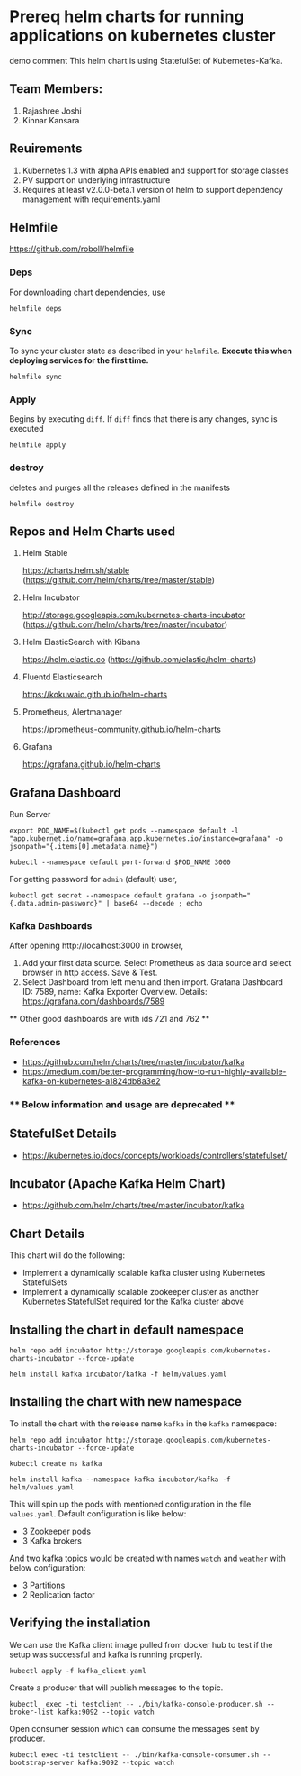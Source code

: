 # Prereq helm charts for running applications on kubernetes cluster
demo comment
This helm chart is using StatefulSet of Kubernetes-Kafka.

## Team Members:
1. Rajashree Joshi
1. Kinnar Kansara

## Reuirements
1. Kubernetes 1.3 with alpha APIs enabled and support for storage classes
1. PV support on underlying infrastructure
1. Requires at least v2.0.0-beta.1 version of helm to support dependency management with requirements.yaml

## Helmfile

https://github.com/roboll/helmfile

### Deps
For downloading chart dependencies, use 
```
helmfile deps
```

### Sync
To sync your cluster state as described in your `helmfile`. **Execute this when deploying services for the first time.**
```
helmfile sync
```

### Apply
Begins by executing `diff`. If `diff` finds that there is any changes, sync is executed
```
helmfile apply
```

### destroy
deletes and purges all the releases defined in the manifests
```
helmfile destroy
```

## Repos and Helm Charts used
1. Helm Stable
    
   https://charts.helm.sh/stable (https://github.com/helm/charts/tree/master/stable)

1. Helm Incubator

   http://storage.googleapis.com/kubernetes-charts-incubator (https://github.com/helm/charts/tree/master/incubator)

1. Helm ElasticSearch with Kibana

    https://helm.elastic.co (https://github.com/elastic/helm-charts)

1. Fluentd Elasticsearch

    https://kokuwaio.github.io/helm-charts

1. Prometheus, Alertmanager

    https://prometheus-community.github.io/helm-charts

1. Grafana

    https://grafana.github.io/helm-charts


## Grafana Dashboard

Run Server
```
export POD_NAME=$(kubectl get pods --namespace default -l "app.kubernet.io/name=grafana,app.kubernetes.io/instance=grafana" -o jsonpath="{.items[0].metadata.name}")

kubectl --namespace default port-forward $POD_NAME 3000
```

For getting password for `admin` (default) user,
```
kubectl get secret --namespace default grafana -o jsonpath="{.data.admin-password}" | base64 --decode ; echo
```

### Kafka Dashboards
After opening http://localhost:3000 in browser,

1. Add your first data source. Select Prometheus as data source and select browser in http access. Save & Test.
1. Select Dashboard from left menu and then import. Grafana Dashboard ID: 7589, name: Kafka Exporter Overview. Details: https://grafana.com/dashboards/7589

** Other good dashboards are with ids 721 and 762 **

### References
- https://github.com/helm/charts/tree/master/incubator/kafka
- https://medium.com/better-programming/how-to-run-highly-available-kafka-on-kubernetes-a1824db8a3e2

### ** Below information and usage are deprecated **


## StatefulSet Details
- https://kubernetes.io/docs/concepts/workloads/controllers/statefulset/

## Incubator (Apache Kafka Helm Chart)
- https://github.com/helm/charts/tree/master/incubator/kafka

## Chart Details
This chart will do the following:
- Implement a dynamically scalable kafka cluster using Kubernetes StatefulSets
- Implement a dynamically scalable zookeeper cluster as another Kubernetes StatefulSet required for the Kafka cluster above

## Installing the chart in default namespace
```
helm repo add incubator http://storage.googleapis.com/kubernetes-charts-incubator --force-update

helm install kafka incubator/kafka -f helm/values.yaml
```

## Installing the chart with new namespace
To install the chart with the release name `kafka` in the `kafka` namespace:
```
helm repo add incubator http://storage.googleapis.com/kubernetes-charts-incubator --force-update

kubectl create ns kafka

helm install kafka --namespace kafka incubator/kafka -f helm/values.yaml
```

This will spin up the pods with mentioned configuration in the file `values.yaml`. 
Default configuration is like below:
- 3 Zookeeper pods
- 3 Kafka brokers

And two kafka topics would be created with names `watch` and `weather` with below configuration:
- 3 Partitions
- 2 Replication factor


## Verifying the installation
We can use the Kafka client image pulled from docker hub to test if the setup was successful and kafka is running properly.
```
kubectl apply -f kafka_client.yaml
```

Create a producer that will publish messages to the topic.
```
kubectl  exec -ti testclient -- ./bin/kafka-console-producer.sh --broker-list kafka:9092 --topic watch
```

Open consumer session which can consume the messages sent by producer.
```
kubectl exec -ti testclient -- ./bin/kafka-console-consumer.sh --bootstrap-server kafka:9092 --topic watch
```



